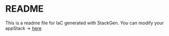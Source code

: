 # README
This is a readme file for IaC generated with StackGen.
You can modify your appStack -> [here](http://main.dev.stackgen.com/appstacks/46d0f2bd-cf36-465c-a3b6-331af9412887)
